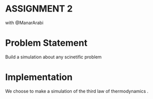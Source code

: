 

# ASSIGNMENT 2

with @ManarArabi
  # Problem Statement

Build a simulation about any scinetific problem 
  
  # Implementation
  
  We choose to make a simulation of the third law of thermodynamics .
  
  
